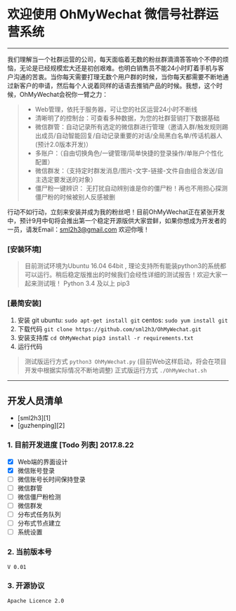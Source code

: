 # 欢迎使用 OhMyWechat 微信号社群运营系统

------

我们理解当一个社群运营的公司，每天面临着无数的粉丝群滴滴答答响个不停的烦恼，无论是已经规模宏大还是初创艰难。也明白销售员不能24小时盯着手机与客户沟通的苦衷。当你每天需要打理无数个用户群的时候，当你每天都需要不断地通过新客户的申请，然后每个人说着同样的话语去推销产品的时候。我想，这个时候，OhMyWechat会祝你一臂之力：

> * Web管理，依托于服务器，可让您的社区运营24小时不断线
> * 清晰明了的控制台：可查看多种数据，为您的社群营销打下数据基础
> * 微信群管：自动记录所有选定的微信群进行管理（邀请入群/触发规则踢出成员/自动智能回复/自动记录重要的对话/全局黑白名单/传话机器人(预计2.0版本开发)）
> * 多账户：（自由切换角色/一键管理/简单快捷的登录操作/单账户个性化配置）
> * 微信群发：（支持定时群发消息/图片-文字-链接-文件自由组合发送/自主选定要发送的对象）
> * 僵尸粉一键辨识： 无打扰自动辨别谁是你的僵尸粉！再也不用担心探测僵尸粉的时候被别人反感被删

行动不如行动，立刻来安装并成为我的粉丝吧！目前OhMyWechat正在紧张开发中，预计9月中旬将会推出第一个稳定开源版供大家尝鲜，如果你想成为开发者的一员，请发Email：sml2h3@gmail.com 欢迎你哦！

### [安装环境]

> 目前测试环境为Ubuntu 16.04 64bit , 理论支持所有能装python3的系统都可以运行。稍后稳定版推出的时候我们会经性详细的测试报告！欢迎大家一起来测试哦！
> Python 3.4 及以上
> pip3

### [最简安装]

 1. 安装 git
 ubuntu: `sudo apt-get install git`
 centos: `sudo yum install git`
 2. 下载代码
`git clone https://github.com/sml2h3/OhMyWechat.git`
 3. 安装支持库
 `cd OhMyWechat`
 `pip3 install -r requirements.txt`
 4. 运行代码
> 测试版运行方式
 `python3 OhMyWechat.py` (目前Web这样启动，将会在项目开发中根据实际情况不断地调整)
> 正式版运行方式
 `./OhMyWechat.sh`

------

## 开发人员清单

 - [sml2h3][1]
 - [guzhenping][2]

### 1. 目前开发进度 [Todo 列表] 2017.8.22

- [x] Web端的界面设计
- [x] 微信账号登录
- [ ] 微信账号长时间保持登录
- [ ] 微信群管
- [ ] 微信僵尸粉检测
- [ ] 微信群发
- [ ] 分布式任务队列
- [ ] 分布式节点建立
- [ ] 系统设置

### 2. 当前版本号

`V 0.01`

### 3. 开源协议
`Apache Licence 2.0`

